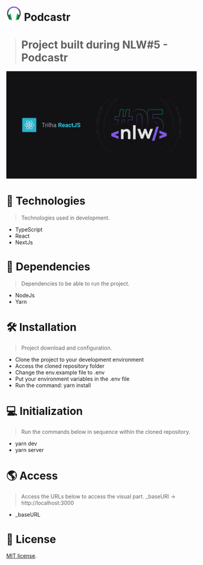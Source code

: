 # <img src="/public/favicon.png" alt="Logo Podcastr" style="max-width: 40px;"/> Podcastr
> # Project built during NLW#5 - Podcastr

<img src="/public/github/nlw5.png" alt="NLW#5"/>

# :rocket: Technologies
> Technologies used in development.
- TypeScript
- React
- NextJs

# :link: Dependencies
> Dependencies to be able to run the project.
- NodeJs
- Yarn

# :hammer_and_wrench: Installation
> Project download and configuration.

- Clone the project to your development environment
- Access the cloned repository folder
- Change the env.example file to .env
- Put your environment variables in the .env file
- Run the command: yarn install

# :computer: Initialization
> Run the commands below in sequence within the cloned repository.

- yarn dev
- yarn server

# :earth_americas:	Access
> Access the URLs below to access the visual part. _baseURl -> http://localhost:3000

- _baseURL

# :memo: License
[MIT license](https://opensource.org/licenses/MIT).

